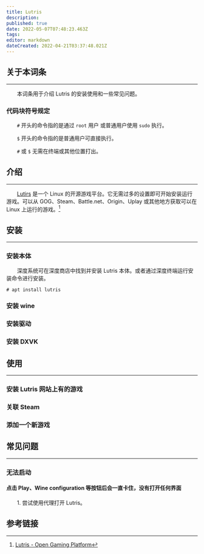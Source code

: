 ```yaml
---
title: Lutris
description: 
published: true
date: 2022-05-07T07:48:23.463Z
tags: 
editor: markdown
dateCreated: 2022-04-21T03:37:48.021Z
---
```


## 关于本词条

---
　　本词条用于介绍 Lutris 的安装使用和一些常见问题。

### 代码块符号规定

　　`#` 开头的命令指的是通过 `root` 用户 或普通用户使用 `sudo` 执行。

　　`$` 开头的命令指的是普通用户可直接执行。

　　`#` 或 `$` 无需在终端或其他位置打出。

## 介绍

---
　　[Lutirs](https://lutris.net/) 是一个 Linux 的开源游戏平台。它无需过多的设置即可开始安装运行游戏。可以从 GOG、Steam、Battle.net、Origin、Uplay 或其他地方获取可以在 Linux 上运行的游戏。[^Lutris介绍]

[^Lutris介绍]: [Lutris - Open Gaming Platform](https://lutris.net/)

## 安装

---

### 安装本体

　　深度系统可在深度商店中找到并安装 Lutris 本体。或者通过深度终端运行安装命令进行安装。

```
# apt install lutris
```

### 安装 wine

### 安装驱动

### 安装 DXVK

## 使用

---

### 安装 Lutris 网站上有的游戏

### 关联 Steam

### 添加一个新游戏

## 常见问题

---

### 无法启动

#### 点击 Play、Wine configuration 等按钮后会一直卡住，没有打开任何界面

　　1. 尝试使用代理打开 Lutris。

## 参考链接
